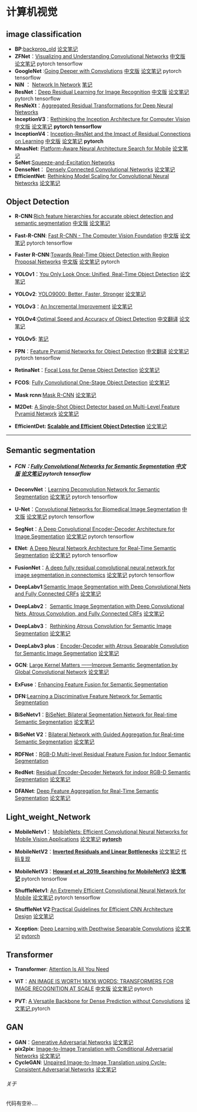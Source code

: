 #  计算机视觉





## image classification

- **BP**:[backprop_old](https://www.iro.umontreal.ca/~vincentp/ift3395/lectures/backprop_old.pdf)  [论文笔记](https://pan.baidu.com/s/1NIycmIlvPB0Lcp74H119sg?pwd=3032 )
- **ZFNet**：[Visualizing and Understanding Convolutional Networks](https://arxiv.org/pdf/1311.2901.pdf)  [中文版](https://blog.csdn.net/Jwenxue/article/details/107848873)     [论文笔记](https://pan.baidu.com/s/1HtToAqRqsYh6QMzJUwU36Q?pwd=3032 )     pytorch    tensorflow
- **GoogleNet** :[Going Deeper with Convolutions](https://www.cs.unc.edu/~wliu/papers/GoogLeNet.pdf)   [中文版]( http://noahsnail.com/2017/07/21/2017-07-21-GoogleNet%E8%AE%BA%E6%96%87%E7%BF%BB%E8%AF%91%E2%80%94%E2%80%94%E4%B8%AD%E6%96%87%E7%89%88/)   [论文笔记](https://pan.baidu.com/s/18MwvBXqPS0X_B5gi2-VdEQ?pwd=3032 ) pytorch   tensorflow
- **NiN** ： [Network In Network](https://arxiv.org/pdf/1312.4400.pdf)    [笔记](https://www.aliyundrive.com/s/Ko7ntVxrPVt)
- **ResNet**：[Deep Residual Learning for Image Recognition](https://arxiv.org/pdf/1512.03385.pdf) [中文版](http://noahsnail.com/2017/07/31/2017-07-31-ResNet%E8%AE%BA%E6%96%87%E7%BF%BB%E8%AF%91%E2%80%94%E2%80%94%E4%B8%AD%E6%96%87%E7%89%88/)    [论文笔记](https://pan.baidu.com/s/1JHerWkuVLidmHK-Z-QKDFA?pwd=3032 )    pytorch   tensorflow
- **ResNeXt**：[Aggregated Residual Transformations for Deep Neural Networks](  https://pan.baidu.com/s/1Qz8w0JmRjhwxqp8LPoCLEw?pwd=3032 )   
- **InceptionV3**：[Rethinking the Inception Architecture for Computer Vision](https://arxiv.org/pdf/1512.00567.pdf)  [中文版](https://blog.csdn.net/Quincuntial/article/details/78564389)  [论文笔记](https://pan.baidu.com/s/1UTKvlWlHltUIQYj4CPenTw?pwd=3032)  **pytorch   tensorflow**
- **InceptionV4**：[Inception-ResNet and the Impact of Residual Connections on Learning](https://arxiv.org/pdf/1602.07261.pdf)  [中文版](https://arxiv.org/pdf/1602.07261.pdf) [论文笔记](https://pan.baidu.com/s/1Wv5JBV7GIQgc-nEeXHd8OA?pwd=3032)   **pytorch**
- **MnasNet**: [Platform-Aware Neural Architecture Search for Mobile](https://arxiv.org/pdf/1904.02216.pdf)  [论文笔记](https://www.aliyundrive.com/s/KGG9fBCgS2T )
- **SeNet**:[Squeeze-and-Excitation Networks](https://arxiv.org/pdf/1709.01507.pdf)
- **DenseNet**： [Densely Connected Convolutional Networks](https://arxiv.org/pdf/1608.06993.pdf) [论文笔记](https://www.aliyundrive.com/s/UNphzMSyxzo )
- **EfficientNet**: [Rethinking Model Scaling for Convolutional Neural Networks](https://arxiv.org/pdf/1905.11946.pdf)  [论文笔记](https://pan.baidu.com/s/1biuIcR9EEiGjB70sz7svVA?pwd=3032 )

 


## Object Detection

- **R-CNN**:[Rich feature hierarchies for accurate object detection and semantic segmentation](https://arxiv.org/pdf/1311.2524.pdf)  [中文版](https://blog.csdn.net/v1_vivian/article/details/78599229)  [论文笔记]( https://pan.baidu.com/s/1CcFOzmLA_y0t4RuGIk3ytg?pwd=3032 ) 

- **Fast-R-CNN**: [Fast R-CNN - The Computer Vision Foundation](https://www.cv-foundation.org/openaccess/content_iccv_2015/papers/Girshick_Fast_R-CNN_ICCV_2015_paper.pdf) [中文版](https://alvin.red/2017/10/10/fast-r-cnn/)  [论文笔记](https://pan.baidu.com/s/1hOrWylxX2gucxuVNXl86tA?pwd=0000 )   pytorch   tensorflow

- **Faster R-CNN**:[Towards Real-Time Object Detection with Region Proposal Networks](https://arxiv.org/abs/1506.01497)  [中文版](http://noahsnail.com/2018/01/03/2018-01-03-Faster%20R-CNN%E8%AE%BA%E6%96%87%E7%BF%BB%E8%AF%91%E2%80%94%E2%80%94%E4%B8%AD%E6%96%87%E7%89%88/)  [论文笔记](https://pan.baidu.com/s/1Y8-q80JqlT-ODb3SVmM4Rg?pwd=3032 ) pytorch

- **YOLOv1**：[You Only Look Once: Unified, Real-Time Object Detection](https://arxiv.org/pdf/1506.02640.pdf)  [论文笔记](https://pan.baidu.com/s/1JnYXoz4-RDkVVTCCOimxXA?pwd=3032)

- **YOLOv2**: [YOLO9000: Better, Faster, Stronger](https://openaccess.thecvf.com/content_cvpr_2017/papers/Redmon_YOLO9000_Better_Faster_CVPR_2017_paper.pdf)  [论文笔记](https://pan.baidu.com/s/1m5ibFM1hMxF9TayASRIs_Q?pwd=3032 ) 

- **YOLOv3**：[An Incremental Improvement](https://arxiv.org/pdf/1804.02767.pdf)   [论文笔记](https://www.aliyundrive.com/s/eMYw2UxVsbp)

- **YOLOv4**:[Optimal Speed and Accuracy of Object Detection](https://arxiv.org/pdf/2004.10934.pdf)  [中文翻译](https://pan.baidu.com/s/17OKNHqKcNkZWLZuhFXmb2A?pwd=3032)  [论文笔记](https://pan.baidu.com/s/1N_ZjPP7-s_j3Wr6M6HQBtw?pwd=3032)

- **YOLOv5**: [笔记](https://pan.baidu.com/s/1MSuv0WbbnKZ2A8tx30uBEA?pwd=3032)

- **FPN**：[Feature Pyramid Networks for Object Detection](https://arxiv.org/pdf/1612.03144.pdf)   [中文翻译](http://noahsnail.com/2018/03/20/2018-03-20-Feature%20Pyramid%20Networks%20for%20Object%20Detection%E8%AE%BA%E6%96%87%E7%BF%BB%E8%AF%91%E2%80%94%E2%80%94%E4%B8%AD%E6%96%87%E7%89%88/)  [论文笔记](https://pan.baidu.com/s/128ZTrleRu8BqVbW-5QZF4Q?pwd=3032) pytorch   tensorflow

- **RetinaNet**：[Focal Loss for Dense Object Detection](https://arxiv.org/pdf/1708.02002.pdf)  [论文笔记](https://pan.baidu.com/s/1jQcF-q3fmcopiHiq2ouhSg?pwd=3032)

- **FCOS**: [Fully Convolutional One-Stage Object Detection](https://arxiv.org/pdf/1904.01355.pdf) [论文笔记](https://pan.baidu.com/s/15f_I6UDIUwnFRXEUB58ZXg?pwd=3032)

- **Mask rcnn**:[Mask R-CNN](https://arxiv.org/pdf/1703.06870.pdf) [论文笔记](https://pan.baidu.com/s/1JIRc6ZYzmcE7IuDa_MRGdw?pwd=3032)

- **M2Det**: [A Single-Shot Object Detector based on Multi-Level Feature Pyramid Network](https://arxiv.org/pdf/1811.04533.pdf) [论文笔记](https://pan.baidu.com/s/1sUb9OiiKXZ8tC4iifWDUWQ?pwd=3032)

- **EfficientDet: [Scalable and Efficient Object Detection](https://arxiv.org/pdf/1911.09070.pdf)** [论文笔记](https://pan.baidu.com/s/1sKJsu4sXQfHO9O3_MzyExA?pwd=3032) 

   

 

****

##  Semantic segmentation

- ##### **FCN**：[Fully Convolutional Networks for Semantic Segmentation](https://arxiv.org/abs/1411.4038)  [中文版](https://www.cnblogs.com/xuanxufeng/p/6249834.html)  [论文笔记](https://pan.baidu.com/s/17IPWC0gZeqM16Xpp0Av1NQ?pwd=0000 )  pytorch   tensorflow

-  **DeconvNet**：[Learning Deconvolution Network for Semantic Segmentation](https://arxiv.org/pdf/1505.04366.pdf) [论文笔记](https://pan.baidu.com/s/1uIHifepO8RtvTLZJQjIKOA?pwd=3032 ) pytorch   tensorflow

- **U-Net**：[Convolutional Networks for Biomedical Image Segmentation](https://arxiv.org/pdf/1505.04597.pdf) [中文版](http://noahsnail.com/2019/05/13/2019-05-13-U-Net-Convolutional%20Networks%20for%20Biomedical%20Image%20Segmentation%E8%AE%BA%E6%96%87%E7%BF%BB%E8%AF%91%E2%80%94%E2%80%94%E4%B8%AD%E6%96%87%E7%89%88/) [论文笔记](https://pan.baidu.com/s/1GrcO4mQYaMZj8n4UYsOMrw?pwd=3032 ) pytorch   tensorflow

- **SegNet**：[A Deep Convolutional Encoder-Decoder Architecture for Image Segmentation](https://arxiv.org/pdf/1511.00561.pdf)  [论文笔记](https://pan.baidu.com/s/1sVLJnhNjYKUZjo6a59If8Q?pwd=3032 )  pytorch  tensorflow

- **ENet**: [A Deep Neural Network Architecture for Real-Time Semantic Segmentation](https://arxiv.org/pdf/1606.02147.pdf)  [论文笔记](https://pan.baidu.com/s/1fp4x0ZLAR8UYFUVKSGkQeA?pwd=3032 )  pytorch   tensorflow

- **FusionNet**：[A deep fully residual convolutional neural network for image segmentation in connectomics](https://arxiv.org/ftp/arxiv/papers/1612/1612.05360.pdf)   [论文笔记](https://pan.baidu.com/s/1GkDAvmSg_J7he4PTXDTC8w?pwd=3032 )  pytorch   tensorflow

- **DeepLabv1**:[Semantic Image Segmentation with Deep Convolutional Nets and Fully Connected CRFs](https://arxiv.org/pdf/1412.7062.pdf)   [论文笔记](https://pan.baidu.com/s/1HkoYcdYWsIazXYX1gDK2cQ?pwd=3032 )  

- **DeepLabv2**： [Semantic Image Segmentation with Deep Convolutional Nets, Atrous Convolution, and Fully Connected CRFs](https://pan.baidu.com/s/159gHbpS7u5Or39UWD2-7QQ?pwd=3032 )   [论文笔记](https://pan.baidu.com/s/1ySeDAwlZW6j7fBm2b2AMqw?pwd=3032 ) 

- **DeepLabv3**： [Rethinking Atrous Convolution for Semantic Image Segmentation](https://arxiv.org/pdf/1706.05587.pdf)  [论文笔记](https://pan.baidu.com/s/1egj7jq8Kw3gxdQMzryorhw?pwd=3032)

- **DeepLabv3 plus**：[Encoder-Decoder with Atrous Separable Convolution for Semantic Image Segmentation](https://pan.baidu.com/s/1eZrIMO92QIgoRImDxExUsw?pwd=3032)   [论文笔记](https://pan.baidu.com/s/17Eb_VD1MGjQaSVKVDIMUyg?pwd=3032)

-  **GCN**: [Large Kernel Matters ——Improve Semantic Segmentation by Global Convolutional Network](https://arxiv.org/pdf/1703.02719.pdf)  [论文笔记](https://pan.baidu.com/s/14ecMQgR1Q1_4ND1jQK1L6g?pwd=3032)

- **ExFuse**：[Enhancing Feature Fusion for Semantic Segmentation](https://arxiv.org/pdf/1804.03821.pdf)

- **DFN**:[Learning a Discriminative Feature Network for Semantic Segmentation](https://pan.baidu.com/s/1yL2PEI1HdQVU0MGOcUbakg?pwd=3032)  

- **BiSeNetv1**：[BiSeNet: Bilateral Segmentation Network for  Real-time Semantic Segmentation](https://pan.baidu.com/s/1_6lc2H6pemFykqyZaaEAuw?pwd=3032)   [论文笔记](https://pan.baidu.com/s/1YcGmoYVZ-V9kCasZuYD5Gw?pwd=3032)

- **BiSeNet V2**：[Bilateral Network with Guided Aggregation for Real-time Semantic Segmentation](https://arxiv.org/pdf/2004.02147.pdf)    [论文笔记](https://www.aliyundrive.com/s/Kg5EE8xEuw9)

- **RDFNet**：[RGB-D Multi-level Residual Feature Fusion for Indoor Semantic Segmentation](https://openaccess.thecvf.com/content_ICCV_2017/papers/Park_RDFNet_RGB-D_Multi-Level_ICCV_2017_paper.pdf)  

- **RedNet**: [Residual Encoder-Decoder Network for indoor RGB-D Semantic Segmentation](https://arxiv.org/pdf/1806.01054.pdf)   [论文笔记](https://www.aliyundrive.com/s/7qyVTMLKhv6)

- **DFANet**:  [Deep Feature Aggregation for Real-Time Semantic Segmentation](https://arxiv.org/pdf/1904.02216.pdf)   [论文笔记](https://www.aliyundrive.com/s/FZN1XjjQQsX )

 

## Light_weight_Network

- **MobileNetv1**： [MobileNets: Efficient Convolutional Neural Networks for Mobile Vision Applications](https://arxiv.org/pdf/1704.04861.pdf)  [论文笔记](https://pan.baidu.com/s/1jBYyilBI2j8qq-DKWAxMNg?pwd=3032)   **[pytorch](https://pan.baidu.com/s/1PW2gIfrutOklYSVvwWULsQ?pwd=3032)**

- **MobileNetV2**：[**Inverted Residuals and Linear Bottlenecks**](https://arxiv.org/pdf/1801.04381.pdf)   [论文笔记](https://www.aliyundrive.com/s/BaShrBwacpi )     [代码复现](https://www.aliyundrive.com/s/2KbH4M7yTPa )

- **MobileNetV3**：**[Howard et al_2019_Searching for MobileNetV3](https://arxiv.org/pdf/1905.02244.pdf)** [**论文笔记**](https://www.aliyundrive.com/s/T7FTZn6pkrT)   pytorch   tensorflow

-  **ShuffleNetv1**: [An Extremely Efficient Convolutional Neural Network for Mobile](https://pan.baidu.com/s/1U6hjmAtdZW65_DvtFMAqZA?pwd=3032)  [论文笔记](https://pan.baidu.com/s/1mvCztMLcfmzObHwVat5bkA?pwd=3032)  pytorch   tensorflow

- **ShuffleNet V2**:[Practical Guidelines for Efficient CNN Architecture Design](https://arxiv.org/pdf/1807.11164.pdf)   [论文笔记](https://www.aliyundrive.com/s/4J1aQxq9GXK)

- **Xception**:   [Deep Learning with Depthwise Separable Convolutions](https://pan.baidu.com/s/1sIFKNApufP69ocpaYwcHwg?pwd=3032)   [论文笔记](https://pan.baidu.com/s/1bt8XpiYnC-O_Udp6riY7KA?pwd=3032)  [pytorch](https://pan.baidu.com/s/1Iu27wtkQWllNZfRpqpXlBA?pwd=3032)

   

##  Transformer

- **Transformer**: [Attention Is All You Need](https://arxiv.org/pdf/1706.03762.pdf)  

- **ViT**：[AN IMAGE IS WORTH 16X16 WORDS:  TRANSFORMERS FOR IMAGE RECOGNITION AT SCALE](https://arxiv.org/pdf/2010.11929.pdf)   [中文版](https://blog.csdn.net/sinat_38974831/article/details/119531138) [论文笔记](https://www.aliyundrive.com/s/Sx2UGBoeX4x)   pytorch

- **PVT**:  [A Versatile Backbone for Dense Prediction without Convolutions](https://arxiv.org/pdf/2102.12122.pdf)     [论文笔记 ](https://www.aliyundrive.com/s/RCzAN6X2Sz1)  pytorch 

   
  
   

## GAN

- **GAN**：[Generative Adversarial Networks](https://arxiv.org/pdf/1406.2661.pdf)  [论文笔记]( https://pan.baidu.com/s/11bjmVFPCIrBhYpCyRLa7rw?pwd=3032 )
- **pix2pix**: [Image-to-Image Translation with Conditional Adversarial Networks](https://arxiv.org/pdf/1611.07004.pdf)  [论文笔记](https://pan.baidu.com/s/1MtCfBOhjeVtDC2KTnAwqIg?pwd=3032 )
- **CycleGAN**: [Unpaired Image-to-Image Translation using Cycle-Consistent Adversarial Networks](https://arxiv.org/pdf/1703.10593.pdf)   [论文笔记](https://www.aliyundrive.com/s/B2LV82q7jfo)

 

######  关于

代码有空补....
